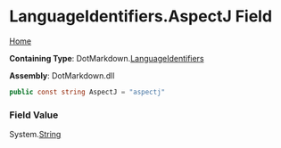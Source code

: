 <a name="_top"></a>

# LanguageIdentifiers\.AspectJ Field

[Home](../../../README.md#_top)

**Containing Type**: DotMarkdown\.[LanguageIdentifiers](../README.md#_top)

**Assembly**: DotMarkdown\.dll

```csharp
public const string AspectJ = "aspectj"
```

### Field Value

System\.[String](https://docs.microsoft.com/en-us/dotnet/api/system.string)